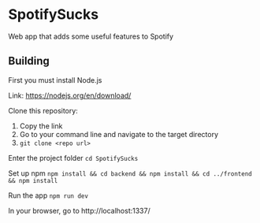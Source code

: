 # SpotifySucks
Web app that adds some useful features to Spotify

## Building
First you must install Node.js

Link: https://nodejs.org/en/download/

Clone this repository:
1. Copy the link
2. Go to your command line and navigate to the target directory
3. ```git clone <repo url>```

Enter the project folder
```cd SpotifySucks```

Set up npm
``` npm install && cd backend && npm install && cd ../frontend && npm install ```

Run the app
```npm run dev```

In your browser, go to http://localhost:1337/
